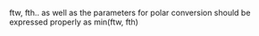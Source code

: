 ftw, fth.. as well as the parameters for polar conversion should be expressed
properly as min(ftw, fth) 